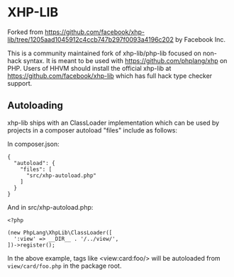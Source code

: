 # XHP-LIB

Forked from https://github.com/facebook/xhp-lib/tree/1205aad1045912c4ccb747b297f0093a4196c202 by Facebook Inc.

This is a community maintained fork of xhp-lib/php-lib focused on non-hack syntax.  It is meant to be used with https://github.com/phplang/xhp on PHP.  Users of HHVM should install the official xhp-lib at https://github.com/facebook/xhp-lib which has full hack type checker support.

## Autoloading

xhp-lib ships with an ClassLoader implementation which can be used by projects in a composer autoload "files" include as follows:

In composer.json:
```
{
  "autoload": {
    "files": [
      "src/xhp-autoload.php"
    ]
  }
}
```

And in src/xhp-autoload.php:
```
<?php

(new PhpLang\XhpLib\ClassLoader([
  ':view' => __DIR__ . '/../view/',
])->register();
```

In the above example, tags like &lt;view:card:foo/&gt; will be autoloaded from `view/card/foo.php` in the package root.

